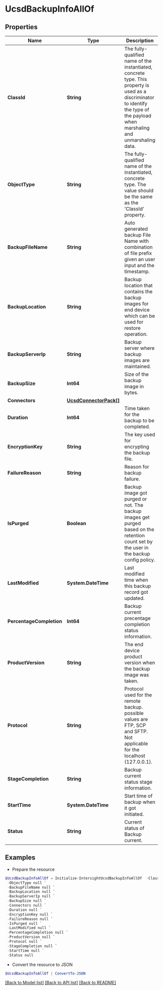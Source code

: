 # UcsdBackupInfoAllOf
## Properties

Name | Type | Description | Notes
------------ | ------------- | ------------- | -------------
**ClassId** | **String** | The fully-qualified name of the instantiated, concrete type. This property is used as a discriminator to identify the type of the payload when marshaling and unmarshaling data. | [default to "ucsd.BackupInfo"]
**ObjectType** | **String** | The fully-qualified name of the instantiated, concrete type. The value should be the same as the &#39;ClassId&#39; property. | [default to "ucsd.BackupInfo"]
**BackupFileName** | **String** | Auto generated backup File Name with combination of file prefix given an user input and the timestamp. | [optional] [readonly] 
**BackupLocation** | **String** | Backup location that contains the backup images for end device which can be used for restore operation. | [optional] [readonly] 
**BackupServerIp** | **String** | Backup server where backup images are maintained. | [optional] [readonly] 
**BackupSize** | **Int64** | Size of the backup image in bytes. | [optional] [readonly] 
**Connectors** | [**UcsdConnectorPack[]**](UcsdConnectorPack.md) |  | [optional] 
**Duration** | **Int64** | Time taken for the backup to be completed. | [optional] [readonly] 
**EncryptionKey** | **String** | The key used for encrypting the backup file. | [optional] 
**FailureReason** | **String** | Reason for backup failure. | [optional] [readonly] 
**IsPurged** | **Boolean** | Backup image got purged or not. The backup images get purged based on the retention count set by the user in the backup config policy. | [optional] [readonly] 
**LastModified** | **System.DateTime** | Last modified time when this backup record got updated. | [optional] [readonly] 
**PercentageCompletion** | **Int64** | Backup current precentage completion status information. | [optional] [readonly] 
**ProductVersion** | **String** | The end device product version when the backup image was taken. | [optional] 
**Protocol** | **String** | Protocol used for the remote backup. possible values are FTP, SCP and SFTP. Not applicable for the localhost (127.0.0.1). | [optional] [readonly] 
**StageCompletion** | **String** | Backup current status stage information. | [optional] [readonly] 
**StartTime** | **System.DateTime** | Start time of backup when it got initiated. | [optional] [readonly] 
**Status** | **String** | Current status of Backup current. | [optional] [readonly] 

## Examples

- Prepare the resource
```powershell
$UcsdBackupInfoAllOf = Initialize-IntersightUcsdBackupInfoAllOf  -ClassId null `
 -ObjectType null `
 -BackupFileName null `
 -BackupLocation null `
 -BackupServerIp null `
 -BackupSize null `
 -Connectors null `
 -Duration null `
 -EncryptionKey null `
 -FailureReason null `
 -IsPurged null `
 -LastModified null `
 -PercentageCompletion null `
 -ProductVersion null `
 -Protocol null `
 -StageCompletion null `
 -StartTime null `
 -Status null
```

- Convert the resource to JSON
```powershell
$UcsdBackupInfoAllOf | ConvertTo-JSON
```

[[Back to Model list]](../README.md#documentation-for-models) [[Back to API list]](../README.md#documentation-for-api-endpoints) [[Back to README]](../README.md)


